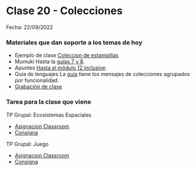 # Clase 20 - Colecciones 

Fecha: 22/09/2022



### Materiales que dan soporte a los temas de hoy

* Ejemplo de clase [Coleccion de estampillas](https://github.com/wollok/ColeccionesEstampillas.git)
* Mumuki	 Hasta la [guías 7 y 8](https://mumuki.io/pdep-utn/chapters/437-programacion-con-objetos).
* Apuntes	 [Hasta el módulo 12 inclusive](https://sites.google.com/site/paradigmasdeprogramacion/material/apuntes).
* Guía de lenguajes	 La [guía](https://docs.google.com/document/d/e/2PACX-1vTlLkakSbp6ubcIq00PU4-Z96tg8CUSc8bO793_uftmiGjfkSn7Ug-F_y0-ieIWG6aWfuoHLJrRL8Fd/pub) tiene los mensajes de colecciones agrupados por funcionalidad.
* [Grabación de clase](https://youtu.be/Cr781jHJ2wY) 


### Tarea para la clase que viene

TP Grupal: Ecosistemas Espaciales
* [Asignacion Classroom](https://classroom.github.com/a/cePUn0i9)
* [Consigna](https://docs.google.com/document/d/16nCOx3Nvm_E-c6FRQ2669CQnNoALWToFUBMsJY12Rzw/edit?usp=sharing)

TP Grupal: Juego
* [Asignacion Classroom](https://classroom.github.com/a/BmmsZ8dF)
* [Consigna](https://docs.google.com/document/d/1e3oZyCJD0-c55gTmNZG72RpOFEAEt-4gKqzKgdMVI_w/edit?usp=drivesdk)
